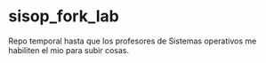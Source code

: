 # sisop_fork_lab

Repo temporal hasta que los profesores de Sistemas operativos me habiliten el mio para subir cosas.

